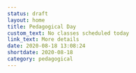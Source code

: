 ```yaml
---
status: draft
layout: home
title: Pedagogical Day
custom_text: No classes scheduled today
link_text: More details
date: 2020-08-18 13:08:24
shortdate: 2020-08-18
category: pedagogical
---
```

